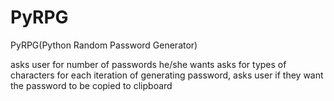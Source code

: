 # PyRPG
PyRPG(Python Random Password Generator)

asks user for number of passwords he/she wants
asks for types of characters
for each iteration of generating password, asks user if they want the password to be copied to clipboard
